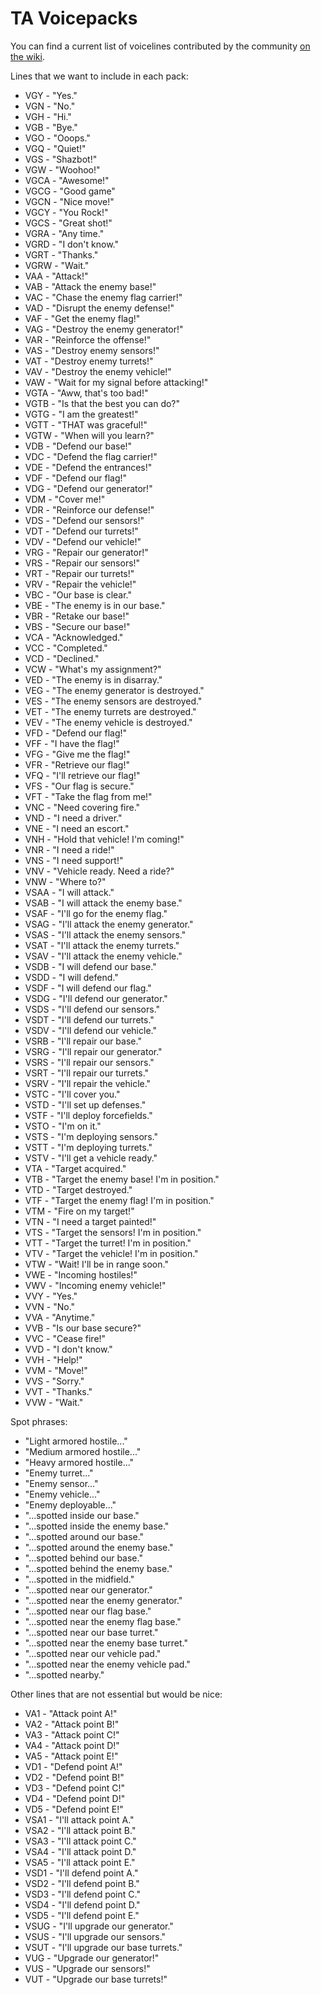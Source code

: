 # TA Voicepacks

You can find a current list of voicelines contributed by the community [on the wiki](https://github.com/Gigabyte5671/ta-voicepacks/wiki).

Lines that we want to include in each pack:
- VGY - "Yes."
- VGN - "No."
- VGH - "Hi."
- VGB - "Bye."
- VGO - "Ooops."
- VGQ - "Quiet!"
- VGS - "Shazbot!"
- VGW - "Woohoo!"
- VGCA - "Awesome!"
- VGCG - "Good game"
- VGCN - "Nice move!"
- VGCY - "You Rock!"
- VGCS - "Great shot!"
- VGRA - "Any time."
- VGRD - "I don't know."
- VGRT - "Thanks."
- VGRW - "Wait."
- VAA - "Attack!"
- VAB - "Attack the enemy base!"
- VAC - "Chase the enemy flag carrier!"
- VAD - "Disrupt the enemy defense!"
- VAF - "Get the enemy flag!"
- VAG - "Destroy the enemy generator!"
- VAR - "Reinforce the offense!"
- VAS - "Destroy enemy sensors!"
- VAT - "Destroy enemy turrets!"
- VAV - "Destroy the enemy vehicle!"
- VAW - "Wait for my signal before attacking!"
- VGTA - "Aww, that's too bad!"
- VGTB - "Is that the best you can do?"
- VGTG - "I am the greatest!"
- VGTT - "THAT was graceful!"
- VGTW - "When will you learn?"
- VDB - "Defend our base!"
- VDC - "Defend the flag carrier!"
- VDE - "Defend the entrances!"
- VDF - "Defend our flag!"
- VDG - "Defend our generator!"
- VDM - "Cover me!"
- VDR - "Reinforce our defense!"
- VDS - "Defend our sensors!"
- VDT - "Defend our turrets!"
- VDV - "Defend our vehicle!"
- VRG - "Repair our generator!"
- VRS - "Repair our sensors!"
- VRT - "Repair our turrets!"
- VRV - "Repair the vehicle!"
- VBC - "Our base is clear."
- VBE - "The enemy is in our base."
- VBR - "Retake our base!"
- VBS - "Secure our base!"
- VCA - "Acknowledged."
- VCC - "Completed."
- VCD - "Declined."
- VCW - "What's my assignment?"
- VED - "The enemy is in disarray."
- VEG - "The enemy generator is destroyed."
- VES - "The enemy sensors are destroyed."
- VET - "The enemy turrets are destroyed."
- VEV - "The enemy vehicle is destroyed."
- VFD - "Defend our flag!"
- VFF - "I have the flag!"
- VFG - "Give me the flag!"
- VFR - "Retrieve our flag!"
- VFQ - "I'll retrieve our flag!"
- VFS - "Our flag is secure."
- VFT - "Take the flag from me!"
- VNC - "Need covering fire."
- VND - "I need a driver."
- VNE - "I need an escort."
- VNH - "Hold that vehicle! I'm coming!"
- VNR - "I need a ride!"
- VNS - "I need support!"
- VNV - "Vehicle ready. Need a ride?"
- VNW - "Where to?"
- VSAA - "I will attack."
- VSAB - "I will attack the enemy base."
- VSAF - "I'll go for the enemy flag."
- VSAG - "I'll attack the enemy generator."
- VSAS - "I'll attack the enemy sensors."
- VSAT - "I'll attack the enemy turrets."
- VSAV - "I'll attack the enemy vehicle."
- VSDB - "I will defend our base."
- VSDD - "I will defend."
- VSDF - "I will defend our flag."
- VSDG - "I'll defend our generator."
- VSDS - "I'll defend our sensors."
- VSDT - "I'll defend our turrets."
- VSDV - "I'll defend our vehicle."
- VSRB - "I'll repair our base."
- VSRG - "I'll repair our generator."
- VSRS - "I'll repair our sensors."
- VSRT - "I'll repair our turrets."
- VSRV - "I'll repair the vehicle."
- VSTC - "I'll cover you."
- VSTD - "I'll set up defenses."
- VSTF - "I'll deploy forcefields."
- VSTO - "I'm on it."
- VSTS - "I'm deploying sensors."
- VSTT - "I'm deploying turrets."
- VSTV - "I'll get a vehicle ready."
- VTA - "Target acquired."
- VTB - "Target the enemy base! I'm in position."
- VTD - "Target destroyed."
- VTF - "Target the enemy flag! I'm in position."
- VTM - "Fire on my target!"
- VTN - "I need a target painted!"
- VTS - "Target the sensors! I'm in position."
- VTT - "Target the turret! I'm in position."
- VTV - "Target the vehicle! I'm in position."
- VTW - "Wait! I'll be in range soon."
- VWE - "Incoming hostiles!"
- VWV - "Incoming enemy vehicle!"
- VVY - "Yes."
- VVN - "No."
- VVA - "Anytime."
- VVB - "Is our base secure?"
- VVC - "Cease fire!"
- VVD - "I don't know."
- VVH - "Help!"
- VVM - "Move!"
- VVS - "Sorry."
- VVT - "Thanks."
- VVW - "Wait."

Spot phrases:
- "Light armored hostile..."
- "Medium armored hostile..."
- "Heavy armored hostile..."
- "Enemy turret..."
- "Enemy sensor..."
- "Enemy vehicle..."
- "Enemy deployable..."
- "...spotted inside our base."
- "...spotted inside the enemy base."
- "...spotted around our base."
- "...spotted around the enemy base."
- "...spotted behind our base."
- "...spotted behind the enemy base."
- "...spotted in the midfield."
- "...spotted near our generator."
- "...spotted near the enemy generator."
- "...spotted near our flag base."
- "...spotted near the enemy flag base."
- "...spotted near our base turret."
- "...spotted near the enemy base turret."
- "...spotted near our vehicle pad."
- "...spotted near the enemy vehicle pad."
- "...spotted nearby."

Other lines that are not essential but would be nice:
- VA1 - "Attack point A!"
- VA2 - "Attack point B!"
- VA3 - "Attack point C!"
- VA4 - "Attack point D!"
- VA5 - "Attack point E!"
- VD1 - "Defend point A!"
- VD2 - "Defend point B!"
- VD3 - "Defend point C!"
- VD4 - "Defend point D!"
- VD5 - "Defend point E!"
- VSA1 - "I'll attack point A."
- VSA2 - "I'll attack point B."
- VSA3 - "I'll attack point C."
- VSA4 - "I'll attack point D."
- VSA5 - "I'll attack point E."
- VSD1 - "I'll defend point A."
- VSD2 - "I'll defend point B."
- VSD3 - "I'll defend point C."
- VSD4 - "I'll defend point D."
- VSD5 - "I'll defend point E."
- VSUG - "I'll upgrade our generator."
- VSUS - "I'll upgrade our sensors."
- VSUT - "I'll upgrade our base turrets."
- VUG - "Upgrade our generator!"
- VUS - "Upgrade our sensors!"
- VUT - "Upgrade our base turrets!"
